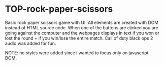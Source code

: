 # TOP-rock-paper-scissors
Basic rock paper scissors game with UI. All elements are created with DOM instead of HTML source code. When one of the buttons are clicked you are going against the computer and the webpages displays in text if you won or lost the round + if you win/lose the entire match. Call of duty black ops 2 audio was added for fun. 

NOTE: no styles were added since i wanted to focus only on javascript DOM.